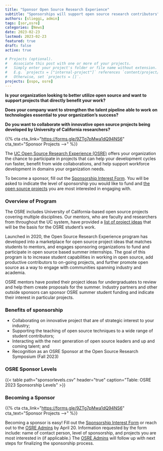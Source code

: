 ```yaml
---
title: "Sponsor Open Source Research Experience"
subtitle: "Sponsorships will support open source research contributors"
authors: [slieggi, admin]
tags: [sor,osre]
categories: [News]
date: 2023-02-23
lastmod: 2023-02-23
featured: true
draft: false
active: true

# Projects (optional).
#   Associate this post with one or more of your projects.
#   Simply enter your project's folder or file name without extension.
#   E.g. `projects = ["internal-project"]` references `content/project/deep-learning/index.md`.
#   Otherwise, set `projects = []`.
projects: [ospo, osre]
---
```


**Is your organization looking to better utilize open source and want to support projects that directly benefit your work?**  

**Does your company want to strengthen the talent pipeline able to work on technologies essential to your organization’s success?**  

**Do you want to collaborate with innovative open source projects being developed by University of California researchers?**  

{{% cta cta_link="https://forms.gle/9ZTg7pMwa1dQ94NS6" cta_text="Sponsor Projects -->" %}}

The [UC Open Source Research Experience (OSRE)](/osre) offers your organization the chance to participate in projects that can help your development cycles run faster, benefit from wide collaborations, and help support workforce development in domains your organization needs.  

To become a sponsor, fill out the [Sponsorship Interest Form](https://forms.gle/9ZTg7pMwa1dQ94NS6). You will be asked to indicate the level of sponsorship you would like to fund and [the open source projects](/osre/#projects) you are most interested in engaging with. 

### Overview of Program

The OSRE includes University of California-based open source projects covering multiple disciplines. Our mentors, who are faculty and researchers from throughout the UC system, have provided a [list of project ideas](/osre/#projects) that will be the basis for the OSRE student’s work.  

Launched in 2020, the Open Source Research Experience program has developed into a marketplace for open source project ideas that matches students to mentors, and engages sponsoring organizations to fund and participate in open source based summer internships. The goal of this program is to increase student capabilities in working in open source, add productive contributors to on-going projects, and further promote open source as a way to engage with communities spanning industry and academia.  

OSRE mentors have posted their project ideas for undergraduates to review and help them create proposals for the summer. Industry partners and other outside sponsors can sponsor OSRE summer student funding and indicate their interest in particular projects.

### Benefits of sponsorship

- Collaborating on innovative project that are of strategic interest to your industry;
- Supporting the teaching of open source techniques to a wide range of student contributors;
- Interacting with the next generation of open source leaders and up and coming talent; and
- Recognition as an OSRE Sponsor at the Open Source Research Symposium (Fall 2023)

### OSRE Sponsor Levels

{{< table path="sponsorlevels.csv" header="true" caption="Table: OSRE 2023 Sponsorship Levels" >}}

### Becoming a Sponsor

{{% cta cta_link="https://forms.gle/9ZTg7pMwa1dQ94NS6" cta_text="Sponsor Projects -->" %}}

Becoming a sponsor is easy! Fill out the [Sponsorship Interest Form](https://forms.gle/9ZTg7pMwa1dQ94NS6) or reach out to the [OSRE Admins](mailto:ospo-info-group@ucsc.edu) by April 20.  Information requested by the form include: name of contact person, level of sponsorship, and projects you are most interested in (if applicable.) The [OSRE Admins](mailto:ospo-info-group@ucsc.edu) will follow up with next steps for finalizing the sponsorship process.
